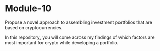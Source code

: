 # Module-10
Propose a novel approach to assembling investment portfolios that are based on cryptocurrencies. 

In this repository, you will come across my findings of which factors are most important for crypto while developing a portfolio.
